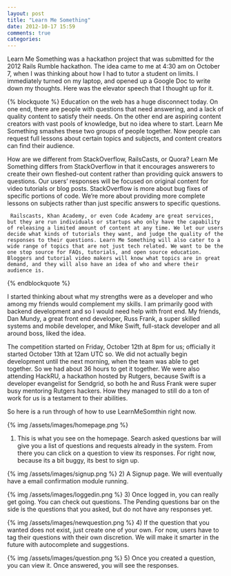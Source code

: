 ```yaml
---
layout: post
title: "Learn Me Something"
date: 2012-10-17 15:59
comments: true
categories: 
---
```



Learn Me Something was a hackathon project that was submitted for the 2012 Rails Rumble hackathon.
The idea came to me at 4:30 am on October 7, when I was thinking about how I had to tutor a student on limits.
I immediately turned on my laptop, and opened up a Google Doc to write down my thoughts.
Here was the elevator speech that I thought up for it.

{% blockquote %}
     Education on the web has a huge disconnect today. On one end, there are people with questions that need answering, and a lack of quality content to satisfy their needs. On the other end are aspiring content creators with vast pools of knowledge, but no idea where to start. Learn Me Something smashes these two groups of people together. Now people can request full lessons about certain topics and subjects, and content creators can find their audience.

How are we different from StackOverflow, RailsCasts, or Quora? 
     Learn Me Something differs from StackOverflow in that it encourages answerers to create their own fleshed-out content rather than providing quick answers to questions. Our users’ responses will be focused on original content for video tutorials or blog posts. StackOverflow is more about bug fixes of specific portions of code. We’re more about providing more complete lessons on subjects rather than just specific answers to specific questions. 

     Railscasts, Khan Academy, or even Code Academy are great services, but they are run individuals or startups who only have the capability of releasing a limited amount of content at any time. We let our users decide what kinds of tutorials they want, and judge the quality of the responses to their questions. Learn Me Something will also cater to a wide range of topics that are not just tech related. We want to be the one stop source for FAQs, tutorials, and open source education. Bloggers and tutorial video makers will know what topics are in great demand, and they will also have an idea of who and where their audience is.
{% endblockquote %}

I started thinking about what my strengths were as a developer and who among my friends would complement my skills.
I am primarily good with backend development and so I would need help with front end.  My friends, Dan Mundy, a great front end developer,
Russ Frank, a super skilled systems and mobile developer, and Mike Swift, full-stack developer and all around boss, liked the idea.

The competition started on Friday, October 12th at 8pm for us; officially it started October 13th at 12am UTC so.  We did not actually begin 
development until the next morning, when the team was able to get together.  So we had about 36 hours to get it together.  We were also
attending HackRU, a hackathon hosted by Rutgers, because Swift is a developer evangelist for Sendgrid, so both he and Russ Frank were super 
busy mentoring Rutgers hackers.  How they managed to still do a ton of work for us is a testament to their abilities.

So here is a run through of how to use LearnMeSomthin right now.

{% img /assets/images/homepage.png %}

1) This is what you see on the homepage.  Search asked questions bar will give you a list of
questions and requests already in the system.  From there you can click on a question to view its responses.
For right now, because its a bit buggy, its best to sign up.

{% img /assets/images/signup.png %}
2) A Signup page.  We will eventually have a email confirmation module running.

{% img /assets/images/loggedin.png %}
3)  Once logged in, you can really get going.  You can check out questions.  The Pending questions bar on the side
is the questions that you asked, but do not have any responses yet.

{% img /assets/images/newquestion.png %}
4) If the question that you wanted does not exist, just create one of your own.  For now, users have to tag their questions
with their own discretion.  We will make it smarter in the future with autocomplete and suggestions.

{% img /assets/images/question.png %}
5) Once you created a question, you can view it.  Once answered, you will see the responses. 
